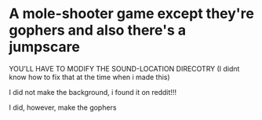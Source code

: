 # A mole-shooter game except they're gophers and also there's a jumpscare

YOU'LL HAVE TO MODIFY THE SOUND-LOCATION DIRECOTRY (I didnt know how to fix that at the time when i made this)

I did not make the background, i found it on reddit!!!

I did, however, make the gophers



